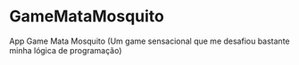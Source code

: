 # GameMataMosquito
App Game Mata Mosquito (Um game sensacional que me desafiou bastante minha lógica de programação)
